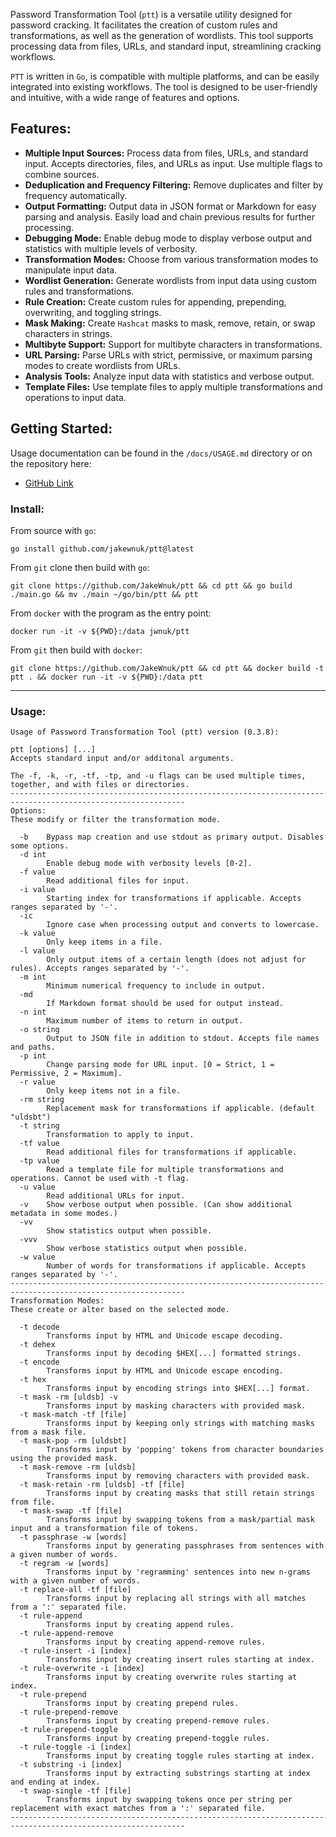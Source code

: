  Password Transformation Tool (`ptt`) is a versatile utility designed for password cracking. It facilitates the creation of custom rules and transformations, as well as the generation of wordlists. This tool supports processing data from files, URLs, and standard input, streamlining cracking workflows.

`PTT` is written in `Go`, is compatible with multiple platforms, and can be easily integrated into existing workflows. The tool is designed to be user-friendly and intuitive, with a wide range of features and options.

## Features:
- **Multiple Input Sources:** Process data from files, URLs, and standard input. Accepts directories, files, and URLs as input. Use multiple flags to combine sources.
- **Deduplication and Frequency Filtering:** Remove duplicates and filter by
  frequency automatically.
- **Output Formatting:** Output data in JSON format or Markdown for easy parsing and
  analysis. Easily load and chain previous results for further processing.
- **Debugging Mode:** Enable debug mode to display verbose output and
  statistics with multiple levels of verbosity.
- **Transformation Modes:** Choose from various transformation modes to
  manipulate input data.
- **Wordlist Generation:** Generate wordlists from input data using custom rules
  and transformations.
- **Rule Creation:** Create custom rules for appending, prepending,
  overwriting, and toggling strings.
- **Mask Making:** Create `Hashcat` masks to mask, remove, retain, or swap characters
  in strings.
- **Multibyte Support:** Support for multibyte characters in transformations.
- **URL Parsing:** Parse URLs with strict, permissive, or maximum parsing
  modes to create wordlists from URLs.
- **Analysis Tools:** Analyze input data with statistics and verbose output.
- **Template Files:** Use template files to apply multiple transformations and
  operations to input data.

## Getting Started:

Usage documentation can be found in the `/docs/USAGE.md` directory or on the repository here:
- [GitHub Link](https://github.com/JakeWnuk/ptt/tree/main/docs/USAGE.md)

### Install:

From source with `go`:
```
go install github.com/jakewnuk/ptt@latest
```
From `git` clone then build with `go`:
```
git clone https://github.com/JakeWnuk/ptt && cd ptt && go build ./main.go && mv ./main ~/go/bin/ptt && ptt
```
From `docker` with the program as the entry point:
```
docker run -it -v ${PWD}:/data jwnuk/ptt
``` 
From `git` then build with `docker`:
```
git clone https://github.com/JakeWnuk/ptt && cd ptt && docker build -t ptt . && docker run -it -v ${PWD}:/data ptt
```

---
### Usage:
```
Usage of Password Transformation Tool (ptt) version (0.3.8):

ptt [options] [...]
Accepts standard input and/or additonal arguments.

The -f, -k, -r, -tf, -tp, and -u flags can be used multiple times, together, and with files or directories.
-------------------------------------------------------------------------------------------------------------
Options:
These modify or filter the transformation mode.

  -b    Bypass map creation and use stdout as primary output. Disables some options.
  -d int
        Enable debug mode with verbosity levels [0-2].
  -f value
        Read additional files for input.
  -i value
        Starting index for transformations if applicable. Accepts ranges separated by '-'.
  -ic
        Ignore case when processing output and converts to lowercase.
  -k value
        Only keep items in a file.
  -l value
        Only output items of a certain length (does not adjust for rules). Accepts ranges separated by '-'.
  -m int
        Minimum numerical frequency to include in output.
  -md
        If Markdown format should be used for output instead.
  -n int
        Maximum number of items to return in output.
  -o string
        Output to JSON file in addition to stdout. Accepts file names and paths.
  -p int
        Change parsing mode for URL input. [0 = Strict, 1 = Permissive, 2 = Maximum].
  -r value
        Only keep items not in a file.
  -rm string
        Replacement mask for transformations if applicable. (default "uldsbt")
  -t string
        Transformation to apply to input.
  -tf value
        Read additional files for transformations if applicable.
  -tp value
        Read a template file for multiple transformations and operations. Cannot be used with -t flag.
  -u value
        Read additional URLs for input.
  -v    Show verbose output when possible. (Can show additional metadata in some modes.)
  -vv
        Show statistics output when possible.
  -vvv
        Show verbose statistics output when possible.
  -w value
        Number of words for transformations if applicable. Accepts ranges separated by '-'.
-------------------------------------------------------------------------------------------------------------
Transformation Modes:
These create or alter based on the selected mode.

  -t decode
        Transforms input by HTML and Unicode escape decoding.
  -t dehex
        Transforms input by decoding $HEX[...] formatted strings.
  -t encode
        Transforms input by HTML and Unicode escape encoding.
  -t hex
        Transforms input by encoding strings into $HEX[...] format.
  -t mask -rm [uldsb] -v
        Transforms input by masking characters with provided mask.
  -t mask-match -tf [file]
        Transforms input by keeping only strings with matching masks from a mask file.
  -t mask-pop -rm [uldsbt]
        Transforms input by 'popping' tokens from character boundaries using the provided mask.
  -t mask-remove -rm [uldsb]
        Transforms input by removing characters with provided mask.
  -t mask-retain -rm [uldsb] -tf [file]
        Transforms input by creating masks that still retain strings from file.
  -t mask-swap -tf [file]
        Transforms input by swapping tokens from a mask/partial mask input and a transformation file of tokens.
  -t passphrase -w [words]
        Transforms input by generating passphrases from sentences with a given number of words.
  -t regram -w [words]
        Transforms input by 'regramming' sentences into new n-grams with a given number of words.
  -t replace-all -tf [file]
        Transforms input by replacing all strings with all matches from a ':' separated file.
  -t rule-append
        Transforms input by creating append rules.
  -t rule-append-remove
        Transforms input by creating append-remove rules.
  -t rule-insert -i [index]
        Transforms input by creating insert rules starting at index.
  -t rule-overwrite -i [index]
        Transforms input by creating overwrite rules starting at index.
  -t rule-prepend
        Transforms input by creating prepend rules.
  -t rule-prepend-remove
        Transforms input by creating prepend-remove rules.
  -t rule-prepend-toggle
        Transforms input by creating prepend-toggle rules.
  -t rule-toggle -i [index]
        Transforms input by creating toggle rules starting at index.
  -t substring -i [index]
        Transforms input by extracting substrings starting at index and ending at index.
  -t swap-single -tf [file]
        Transforms input by swapping tokens once per string per replacement with exact matches from a ':' separated file.
-------------------------------------------------------------------------------------------------------------
```
